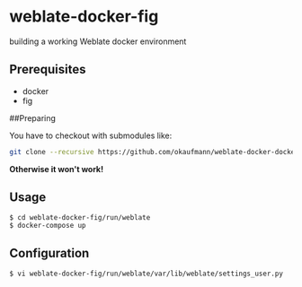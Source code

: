 # weblate-docker-fig
building a working Weblate docker environment

## Prerequisites
* docker
* fig

##Preparing

You have to checkout with submodules like:

```bash
git clone --recursive https://github.com/okaufmann/weblate-docker-docker-compose.git
```

**Otherwise it won't work!**

## Usage
```
$ cd weblate-docker-fig/run/weblate
$ docker-compose up
``` 

## Configuration
``` 
$ vi weblate-docker-fig/run/weblate/var/lib/weblate/settings_user.py
``` 
